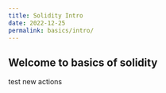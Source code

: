 ```yaml
---
title: Solidity Intro
date: 2022-12-25
permalink: basics/intro/
---
```


## Welcome to basics of solidity

test new actions